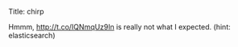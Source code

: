 Title: chirp

Hmmm, <a href="http://t.co/IQNmqUz9ln">http://t.co/IQNmqUz9ln</a> is really not what I expected. (hint: elasticsearch)
